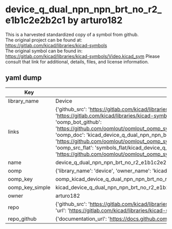 # device_q_dual_npn_npn_brt_no_r2_e1b1c2e2b2c1 by arturo182  
This is a harvested standardized copy of a symbol from github.  
The original project can be found at:  
https://gitlab.com/kicad/libraries/kicad-symbols  
The original symbol can be found in:
https://gitlab.com/kicad/libraries/kicad-symbols/Video.kicad_sym
Please consult that link for additional, details, files, and license information.  
## yaml dump  
| Key | Value |  
| --- | --- |  
| library_name | Device |  
| links | {'github_src': 'https://gitlab.com/kicad/libraries/kicad-symbols/Video.kicad_sym', 'github_src_repo': 'https://gitlab.com/kicad/libraries/kicad-symbols', 'oomp_bot': 'kicad_device_q_dual_npn_npn_brt_no_r2_e1b1c2e2b2c1/working', 'oomp_bot_github': 'https://github.com/oomlout/oomlout_oomp_symbol_bot/tree/main/kicad_device_q_dual_npn_npn_brt_no_r2_e1b1c2e2b2c1/working', 'oomp_doc': 'kicad_device_q_dual_npn_npn_brt_no_r2_e1b1c2e2b2c1/working', 'oomp_doc_github': 'https://github.com/oomlout/oomlout_oomp_symbol_doc/tree/main/kicad_device_q_dual_npn_npn_brt_no_r2_e1b1c2e2b2c1/working', 'oomp_src_flat': 'symbols_flat/kicad_device_q_dual_npn_npn_brt_no_r2_e1b1c2e2b2c1/working', 'oomp_src_flat_github': 'https://github.com/oomlout/oomlout_oomp_symbol_src/tree/main/kicad_device_q_dual_npn_npn_brt_no_r2_e1b1c2e2b2c1/working'} |  
| name | device_q_dual_npn_npn_brt_no_r2_e1b1c2e2b2c1 |  
| oomp | {'library_name': 'device', 'owner_name': 'kicad', 'symbol_name': 'device_q_dual_npn_npn_brt_no_r2_e1b1c2e2b2c1'} |  
| oomp_key | oomp_kicad_device_q_dual_npn_npn_brt_no_r2_e1b1c2e2b2c1 |  
| oomp_key_simple | kicad_device_q_dual_npn_npn_brt_no_r2_e1b1c2e2b2c1 |  
| owner | arturo182 |  
| repo | {'github_src': 'https://gitlab.com/kicad/libraries/kicad-symbols/Video.kicad_sym', 'name': 'libraries/kicad-symbols', 'owner': 'kicad', 'url': 'https://gitlab.com/kicad/libraries/kicad-symbols'} |  
| repo_github | {'documentation_url': 'https://docs.github.com/rest/repos/repos#get-a-repository', 'message': 'Not Found'} |  


